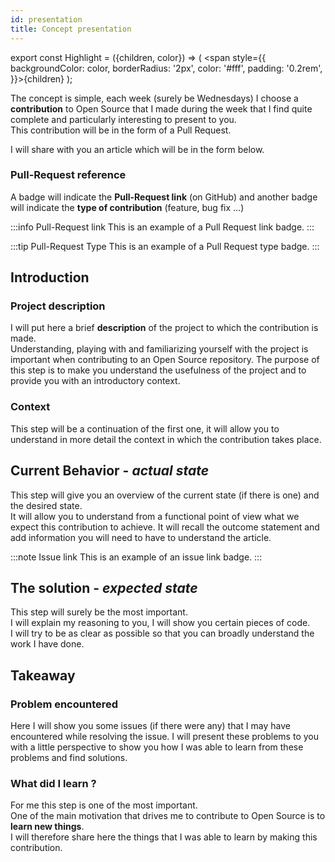 ```yaml
---
id: presentation
title: Concept presentation
---
```


export const Highlight = ({children, color}) => ( <span style={{
      backgroundColor: color,
      borderRadius: '2px',
      color: '#fff',
      padding: '0.2rem',
    }}>{children}</span> );

The concept is simple, each week (surely be Wednesdays) I choose a **contribution** to Open Source that I made during the week that I find quite complete and particularly interesting to present to you.   
This contribution will be in the form of a <Highlight color="#25c2a0">Pull Request</Highlight>.

I will share with you an article which will be in the form below.

### Pull-Request reference

A badge will indicate the **Pull-Request link** (on GitHub) and another badge will indicate the **type of contribution** (feature, bug fix ...)

:::info Pull-Request link
This is an example of a Pull Request link badge.
:::

:::tip Pull-Request Type
This is an example of a Pull Request type badge.
:::

## Introduction
### Project description

I will put here a brief **description** of the project to which the contribution is made.   
Understanding, playing with and familiarizing yourself with the project is important when contributing to an Open Source repository.
The purpose of this step is to make you understand the usefulness of the project and to provide you with an introductory context.

### Context

This step will be a continuation of the first one, it will allow you to understand in more detail the context in which the contribution takes place.


## Current Behavior - *actual state*

This step will give you an overview of the current state (if there is one) and the desired state.   
It will allow you to understand from a functional point of view what we expect this contribution to achieve.
It will recall the outcome statement and add information you will need to have to understand the article.

:::note Issue link
This is an example of an issue link badge.
:::


## The solution - *expected state*

This step will surely be the most important.   
I will explain my reasoning to you, I will show you certain pieces of code.   
I will try to be as clear as possible so that you can broadly understand the work I have done.

## Takeaway
### Problem encountered

Here I will show you some issues (if there were any) that I may have encountered while resolving the issue. I will present these problems to you with a little perspective to show you how I was able to learn from these problems and find solutions.

### What did I learn ?

For me this step is one of the most important.   
One of the main motivation that drives me to contribute to Open Source is to **learn new things**.   
I will therefore share here the things that I was able to learn by making this contribution.